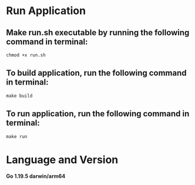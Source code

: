 # Run Application

## Make run.sh executable by running the following command in terminal:

```
chmod +x run.sh
```

## To build application, run the following command in terminal:

```
make build
```

## To run application, run the following command in terminal:

```
make run
```

# Language and Version

#### Go 1.19.5 darwin/arm64
